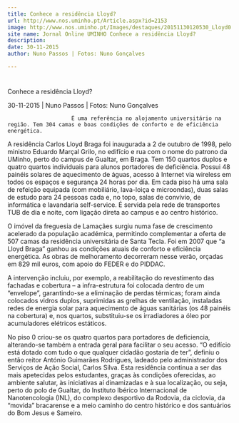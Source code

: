 ```yaml
---
title: Conhece a residência Lloyd?
url: http://www.nos.uminho.pt/Article.aspx?id=2153
image: http://www.nos.uminho.pt/Images/destaques/20151130120530_Lloyd0.jpg
site name: Jornal Online UMINHO Conhece a residência Lloyd?
description: 
date: 30-11-2015
author: Nuno Passos | Fotos: Nuno Gonçalves

---
```


# 

Conhece a residência Lloyd?

30-11-2015 | Nuno Passos | Fotos: Nuno Gonçalves

                        É uma referência no alojamento universitário na região. Tem 304 camas e boas condições de conforto e de eficiência energética.

A residência Carlos Lloyd Braga foi inaugurada a 2 de outubro de 1998, pelo ministro Eduardo Marçal Grilo, no edifício e rua com o nome do patrono da UMinho, perto do campus de Gualtar, em Braga. Tem 150 quartos duplos e quatro quartos individuais para alunos portadores de deficiência. Possui 48 painéis solares de aquecimento de águas, acesso à Internet via wireless em todos os espaços e segurança 24 horas por dia. Em cada piso há uma sala de refeição equipada (com mobiliário, lava-loiça e microondas), duas salas de estudo para 24 pessoas cada e, no topo, salas de convívio, de informática e lavandaria self-service. É servida pela rede de transportes TUB de dia e noite, com ligação direta ao campus e ao centro histórico.  

O imóvel da freguesia de Lamaçães surgiu numa fase de crescimento acelerado da população académica, permitindo complementar a oferta de 507 camas da residência universitária de Santa Tecla. Foi em 2007 que “a Lloyd Braga” ganhou as condições atuais de conforto e eficiência energética. As obras de melhoramento decorreram nesse verão, orçadas em 829 mil euros, com apoio do FEDER e do PIDDAC.

A intervenção incluiu, por exemplo, a reabilitação do revestimento das fachadas e cobertura – a infra-estrutura foi colocada dentro de um “envelope”, garantindo-se a eliminação de perdas térmicas; foram ainda colocados vidros duplos, suprimidas as grelhas de ventilação, instaladas redes de energia solar para aquecimento de águas sanitárias (os 48 painéis na cobertura) e, nos quartos, substituiu-se os irradiadores a óleo por acumuladores elétricos estáticos.

No piso 0 criou-se os quatro quartos para portadores de deficiencia, alterando-se também a entrada geral para facilitar o seu acesso. “O edifício está dotado com tudo o que qualquer cidadão gostaria de ter”, definiu o então reitor António Guimarães Rodrigues, ladeado pelo administrador dos Serviços de Ação Social, Carlos Silva. Esta residência continua a ser das mais apetecidas pelos estudantes, graças às condições oferecidas, ao ambiente salutar, às iniciativas aí dinamizadas e à sua localização, ou seja, perto do polo de Gualtar, do Instituto Ibérico Internacional de Nanotencologia (INL), do complexo desportivo da Rodovia, da ciclovia, da “movida” bracarense e a meio caminho do centro histórico e dos santuários do Bom Jesus e Sameiro.

